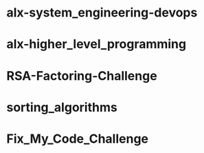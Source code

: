 # alx-system_engineering-devops
# alx-higher_level_programming
# RSA-Factoring-Challenge
# sorting_algorithms
# Fix_My_Code_Challenge
